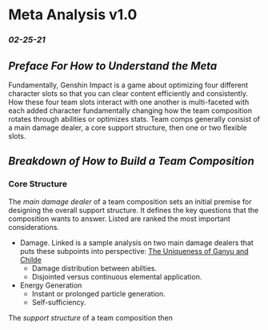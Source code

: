 # Meta Analysis v1.0
### *02-25-21*

## *Preface For How to Understand the Meta*
Fundamentally, Genshin Impact is a game about optimizing four different character slots so that you can clear content efficiently and consistently. How these four team slots interact with one another is multi-faceted with each added character fundamentally changing how the team composition rotates through abilities or optimizes stats. Team comps generally consist of a main damage dealer, a core support structure, then one or two flexible slots.

## *Breakdown of How to Build a Team Composition*
### Core Structure
The *main damage dealer* of a team composition sets an initial premise for designing the overall support structure. It defines the key questions that the composition wants to answer. Listed are ranked the most important considerations.

* Damage. Linked is a sample analysis on two main damage dealers that puts these subpoints into perspective: [The Uniqueness of Ganyu and Childe]()
  * Damage distribution between abilties.
  * Disjointed versus continuous elemental application.
* Energy Generation
  * Instant or prolonged particle generation.
  * Self-sufficiency.

The *support structure* of a team composition then 
